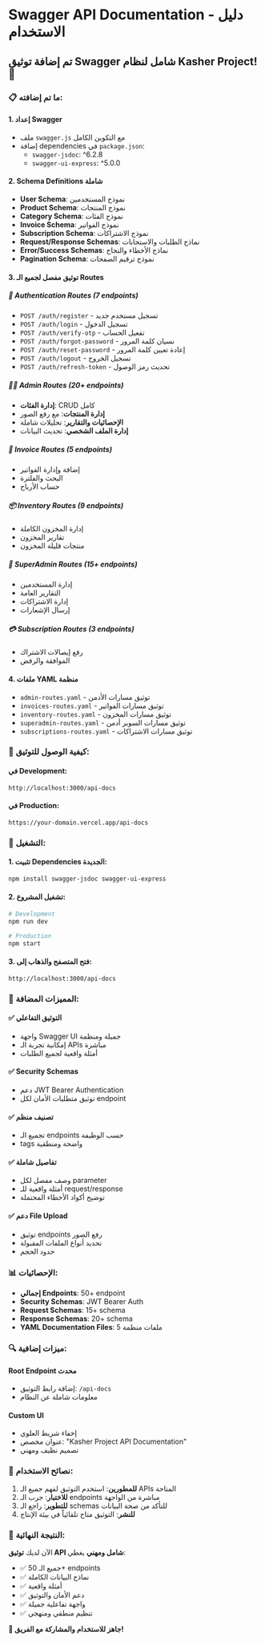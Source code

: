 # Swagger API Documentation - دليل الاستخدام

## تم إضافة توثيق Swagger شامل لنظام Kasher Project! 🎉

### 📋 ما تم إضافته:

#### 1. **إعداد Swagger**
- ملف `swagger.js` مع التكوين الكامل
- إضافة dependencies في `package.json`:
  - `swagger-jsdoc`: ^6.2.8
  - `swagger-ui-express`: ^5.0.0

#### 2. **Schema Definitions شاملة**
- **User Schema**: نموذج المستخدمين
- **Product Schema**: نموذج المنتجات  
- **Category Schema**: نموذج الفئات
- **Invoice Schema**: نموذج الفواتير
- **Subscription Schema**: نموذج الاشتراكات
- **Request/Response Schemas**: نماذج الطلبات والاستجابات
- **Error/Success Schemas**: نماذج الأخطاء والنجاح
- **Pagination Schema**: نموذج ترقيم الصفحات

#### 3. **توثيق مفصل لجميع الـ Routes**

##### 🔐 **Authentication Routes** (7 endpoints)
- `POST /auth/register` - تسجيل مستخدم جديد
- `POST /auth/login` - تسجيل الدخول  
- `POST /auth/verify-otp` - تفعيل الحساب
- `POST /auth/forgot-password` - نسيان كلمة المرور
- `POST /auth/reset-password` - إعادة تعيين كلمة المرور
- `POST /auth/logout` - تسجيل الخروج
- `POST /auth/refresh-token` - تحديث رمز الوصول

##### 👨‍💼 **Admin Routes** (20+ endpoints)
- **إدارة الفئات**: CRUD كامل
- **إدارة المنتجات**: مع رفع الصور
- **الإحصائيات والتقارير**: تحليلات شاملة
- **إدارة الملف الشخصي**: تحديث البيانات

##### 🧾 **Invoice Routes** (5 endpoints)
- إضافة وإدارة الفواتير
- البحث والفلترة
- حساب الأرباح

##### 📦 **Inventory Routes** (9 endpoints)  
- إدارة المخزون الكاملة
- تقارير المخزون
- منتجات قليلة المخزون

##### 🔧 **SuperAdmin Routes** (15+ endpoints)
- إدارة المستخدمين
- التقارير العامة
- إدارة الاشتراكات
- إرسال الإشعارات

##### 💳 **Subscription Routes** (3 endpoints)
- رفع إيصالات الاشتراك
- الموافقة والرفض

#### 4. **ملفات YAML منظمة**
- `admin-routes.yaml` - توثيق مسارات الأدمن
- `invoices-routes.yaml` - توثيق مسارات الفواتير
- `inventory-routes.yaml` - توثيق مسارات المخزون
- `superadmin-routes.yaml` - توثيق مسارات السوبر أدمن
- `subscriptions-routes.yaml` - توثيق مسارات الاشتراكات

### 🚀 كيفية الوصول للتوثيق:

#### في Development:
```
http://localhost:3000/api-docs
```

#### في Production:
```
https://your-domain.vercel.app/api-docs
```

### 🔧 التشغيل:

#### 1. تثبيت Dependencies الجديدة:
```bash
npm install swagger-jsdoc swagger-ui-express
```

#### 2. تشغيل المشروع:
```bash
# Development
npm run dev

# Production
npm start
```

#### 3. فتح المتصفح والذهاب إلى:
```
http://localhost:3000/api-docs
```

### 🎯 المميزات المضافة:

#### ✅ **التوثيق التفاعلي**
- واجهة Swagger UI جميلة ومنظمة
- إمكانية تجربة الـ APIs مباشرة
- أمثلة واقعية لجميع الطلبات

#### ✅ **Security Schemas**
- دعم JWT Bearer Authentication
- توثيق متطلبات الأمان لكل endpoint

#### ✅ **تصنيف منظم**
- تجميع الـ endpoints حسب الوظيفة
- tags واضحة ومنطقية

#### ✅ **تفاصيل شاملة**
- وصف مفصل لكل parameter
- أمثلة واقعية للـ request/response
- توضيح أكواد الأخطاء المحتملة

#### ✅ **دعم File Upload**
- توثيق endpoints رفع الصور
- تحديد أنواع الملفات المقبولة
- حدود الحجم

### 📊 الإحصائيات:

- **إجمالي Endpoints**: 50+ endpoint
- **Security Schemas**: JWT Bearer Auth
- **Request Schemas**: 15+ schema
- **Response Schemas**: 20+ schema
- **YAML Documentation Files**: 5 ملفات منظمة

### 🔍 ميزات إضافية:

#### **Root Endpoint محدث**
- إضافة رابط التوثيق: `/api-docs`
- معلومات شاملة عن النظام

#### **Custom UI**
- إخفاء شريط العلوي
- عنوان مخصص: "Kasher Project API Documentation"
- تصميم نظيف ومهني

### 📝 نصائح الاستخدام:

1. **للمطورين**: استخدم التوثيق لفهم جميع الـ APIs المتاحة
2. **للاختبار**: جرب الـ endpoints مباشرة من الواجهة
3. **للتطوير**: راجع الـ schemas للتأكد من صحة البيانات
4. **للنشر**: التوثيق متاح تلقائياً في بيئة الإنتاج

### 🎊 النتيجة النهائية:

الآن لديك **توثيق API شامل ومهني** يغطي:
- ✅ جميع الـ 50+ endpoints
- ✅ نماذج البيانات الكاملة  
- ✅ أمثلة واقعية
- ✅ دعم الأمان والتوثيق
- ✅ واجهة تفاعلية جميلة
- ✅ تنظيم منطقي ومنهجي

**🚀 جاهز للاستخدام والمشاركة مع الفريق!**
